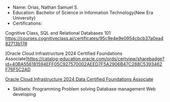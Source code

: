 - Name:
  Orias, Nathan Samuel S.
- Education:
  Bachelor of Science in Information Technology(New Era University)
- Certifications:
  
Cognitive Class, SQL and Relational Databases 101
https://courses.cognitiveclass.ai/certificates/95c9e4e9e0954cbcb37a0ea482713b17#
  
[Oracle Cloud Infrastructure 2024 Certified Foundations Associate]https://catalog-education.oracle.com/ords/certview/sharebadge?id=40BA556181594EFF05C927570002AEED7F5A2906B47C288C5393462F76F5C2AD

[Oracle Cloud Infrastructure 2024 Data Certified Foundations Associate](https://catalog-education.oracle.com/ords/certview/sharebadge?id=40BA556181594EFF05C927570002AEED13A732505524C08358D486191313E57D)


- Skillsets:
  Programming
  Problem solving
  Database management
  Web developing
 
